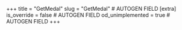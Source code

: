 +++
title = "GetMedal"
slug = "GetMedal" # AUTOGEN FIELD
[extra]
is_override = false # AUTOGEN FIELD
od_unimplemented = true # AUTOGEN FIELD
+++